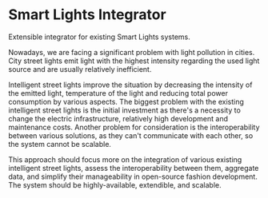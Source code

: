 # Smart Lights Integrator
Extensible integrator for existing Smart Lights systems.

Nowadays, we are facing a significant problem with light pollution in cities. City street lights emit light with the highest intensity regarding the used light source and are usually relatively inefficient.

Intelligent street lights improve the situation by decreasing the intensity of the emitted light, temperature of the light and reducing total power consumption by various aspects. The biggest problem with the existing intelligent street lights is the initial investment as there's a necessity to change the electric infrastructure, relatively high development and maintenance costs. Another problem for consideration is the interoperability between various solutions, as they can't communicate with each other, so the system cannot be scalable.

This approach should focus more on the integration of various existing intelligent street lights, assess the interoperability between them, aggregate data, and simplify their manageability in open-source fashion development. The system should be highly-available, extendible, and scalable.

